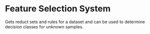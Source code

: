 # Feature Selection System

Gets reduct sets and rules for a dataset and can be used to determine decision classes for unknown samples.
